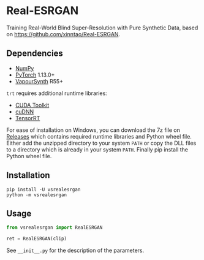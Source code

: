 # Real-ESRGAN
Training Real-World Blind Super-Resolution with Pure Synthetic Data, based on https://github.com/xinntao/Real-ESRGAN.


## Dependencies
- [NumPy](https://numpy.org/install)
- [PyTorch](https://pytorch.org/get-started) 1.13.0+
- [VapourSynth](http://www.vapoursynth.com/) R55+

`trt` requires additional runtime libraries:
- [CUDA Toolkit](https://developer.nvidia.com/cuda-toolkit)
- [cuDNN](https://developer.nvidia.com/cudnn)
- [TensorRT](https://developer.nvidia.com/tensorrt)

For ease of installation on Windows, you can download the 7z file on [Releases](https://github.com/HolyWu/vs-realesrgan/releases) which contains required runtime libraries and Python wheel file. Either add the unzipped directory to your system `PATH` or copy the DLL files to a directory which is already in your system `PATH`. Finally pip install the Python wheel file.


## Installation
```
pip install -U vsrealesrgan
python -m vsrealesrgan
```


## Usage
```python
from vsrealesrgan import RealESRGAN

ret = RealESRGAN(clip)
```

See `__init__.py` for the description of the parameters.

